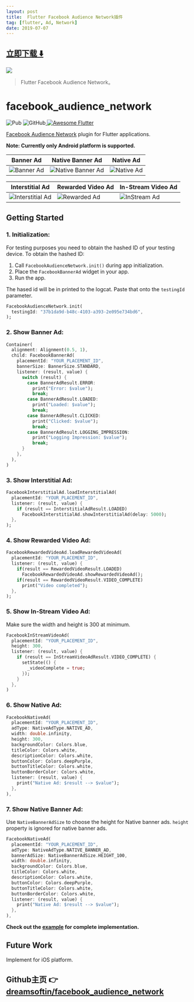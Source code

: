 ```yaml
---
layout: post
title:  Flutter Facebook Audience Network插件
tag: [flutter, Ad, Network]
date: 2019-07-07
---
```


 


## [立即下载 ️⬇️ ](https://codeload.github.com/dreamsoftin/facebook_audience_network/zip/master) 


 
![](https://flutterawesome.com/content/images/2019/06/facebook_audience_network.jpg)
 
>
> Flutter Facebook Audience Network。
>

 
# facebook_audience_network
![Pub](https://img.shields.io/pub/v/facebook_audience_network.svg) ![GitHub](https://img.shields.io/github/license/dreamsoftin/facebook_audience_network.svg)<a href="https://github.com/Solido/awesome-flutter">
   <img alt="Awesome Flutter" src="https://img.shields.io/badge/Awesome-Flutter-blue.svg?longCache=true&style=flat-square" />
</a>

[Facebook Audience Network](https://developers.facebook.com/docs/audience-network) plugin for Flutter applications.

**Note: Currently only Android platform is supported.** 


| Banner Ad | Native Banner Ad | Native Ad |
| - | - | - |
| ![Banner Ad](https://raw.githubusercontent.com/dreamsoftin/facebook_audience_network/master/example/gifs/banner.gif "Banner Ad") | ![Native Banner Ad](https://raw.githubusercontent.com/dreamsoftin/facebook_audience_network/master/example/gifs/native_banner.gif "Native Banner Ad") | ![Native Ad](https://raw.githubusercontent.com/dreamsoftin/facebook_audience_network/master/example/gifs/native.gif "Native Ad") |

| Interstitial Ad | Rewarded Video Ad | In-Stream Video Ad |
| - | - | - |
| ![Interstitial Ad](https://raw.githubusercontent.com/dreamsoftin/facebook_audience_network/master/example/gifs/interstitial.gif "Interstitial Ad") | ![Rewarded Ad](https://raw.githubusercontent.com/dreamsoftin/facebook_audience_network/master/example/gifs/rewarded.gif "Rewarded Video Ad") | ![InStream Ad](https://raw.githubusercontent.com/dreamsoftin/facebook_audience_network/master/example/gifs/instream.gif "InStream Video Ad") |


## Getting Started

### 1. Initialization:

For testing purposes you need to obtain the hashed ID of your testing device. To obtain the hashed ID: 

1. Call `FacebookAudienceNetwork.init()` during app initialization.
2. Place the `FacebookBannerAd` widget in your app.
3. Run the app.

The hased id will be in printed to the logcat. Paste that onto the `testingId` parameter.

```dart
FacebookAudienceNetwork.init(
  testingId: "37b1da9d-b48c-4103-a393-2e095e734bd6",
);
```
### 2. Show Banner Ad:

```dart
Container(
  alignment: Alignment(0.5, 1),
  child: FacebookBannerAd(
    placementId: "YOUR_PLACEMENT_ID",
    bannerSize: BannerSize.STANDARD,
    listener: (result, value) {
      switch (result) {
        case BannerAdResult.ERROR:
          print("Error: $value");
          break;
        case BannerAdResult.LOADED:
          print("Loaded: $value");
          break;
        case BannerAdResult.CLICKED:
          print("Clicked: $value");
          break;
        case BannerAdResult.LOGGING_IMPRESSION:
          print("Logging Impression: $value");
          break;
      }
    },
  ),
)
```

### 3. Show Interstitial Ad:

```dart
FacebookInterstitialAd.loadInterstitialAd(
  placementId: "YOUR_PLACEMENT_ID",
  listener: (result, value) {
    if (result == InterstitialAdResult.LOADED)
      FacebookInterstitialAd.showInterstitialAd(delay: 5000);
  },
);
```
### 4. Show Rewarded Video Ad:

```dart
FacebookRewardedVideoAd.loadRewardedVideoAd(
  placementId: "YOUR_PLACEMENT_ID",
  listener: (result, value) {
    if(result == RewardedVideoResult.LOADED)
      FacebookRewardedVideoAd.showRewardedVideoAd();
    if(result == RewardedVideoResult.VIDEO_COMPLETE)
      print("Video completed");
  },
);
```

### 5. Show In-Stream Video Ad:
Make sure the width and height is 300 at minimum.

```dart
FacebookInStreamVideoAd(
  placementId: "YOUR_PLACEMENT_ID",
  height: 300,
  listener: (result, value) {
    if (result == InStreamVideoAdResult.VIDEO_COMPLETE) {
      setState(() {
        _videoComplete = true;
      });
    }
  },
)
```

### 6. Show Native Ad:

```dart
FacebookNativeAd(
  placementId: "YOUR_PLACEMENT_ID",
  adType: NativeAdType.NATIVE_AD,
  width: double.infinity,
  height: 300,
  backgroundColor: Colors.blue,
  titleColor: Colors.white,
  descriptionColor: Colors.white,
  buttonColor: Colors.deepPurple,
  buttonTitleColor: Colors.white,
  buttonBorderColor: Colors.white,
  listener: (result, value) {
    print("Native Ad: $result --> $value");
  },
),
```

### 7. Show Native Banner Ad:
Use `NativeBannerAdSize` to choose the height for Native banner ads. `height` property is ignored for native banner ads.

```dart
FacebookNativeAd(
  placementId: "YOUR_PLACEMENT_ID",
  adType: NativeAdType.NATIVE_BANNER_AD,
  bannerAdSize: NativeBannerAdSize.HEIGHT_100,
  width: double.infinity,
  backgroundColor: Colors.blue,
  titleColor: Colors.white,
  descriptionColor: Colors.white,
  buttonColor: Colors.deepPurple,
  buttonTitleColor: Colors.white,
  buttonBorderColor: Colors.white,
  listener: (result, value) {
    print("Native Ad: $result --> $value");
  },
),
```

**Check out the [example](https://github.com/dreamsoftin/facebook_audience_network/tree/master/example) for complete implementation.**

## Future Work
Implement for iOS platform.


## Github主页 👉[dreamsoftin/facebook_audience_network](http://github.com/dreamsoftin/facebook_audience_network)